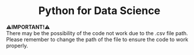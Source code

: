 <h1 align="center" id="title">Python for Data Science</h1>

<p id="description"><b>⚠️IMPORTANT!⚠️</b><br> There may be the possibility of the code not work due to the .csv file path. Please remember to change the path of the file to ensure the code to work properly.</p>
